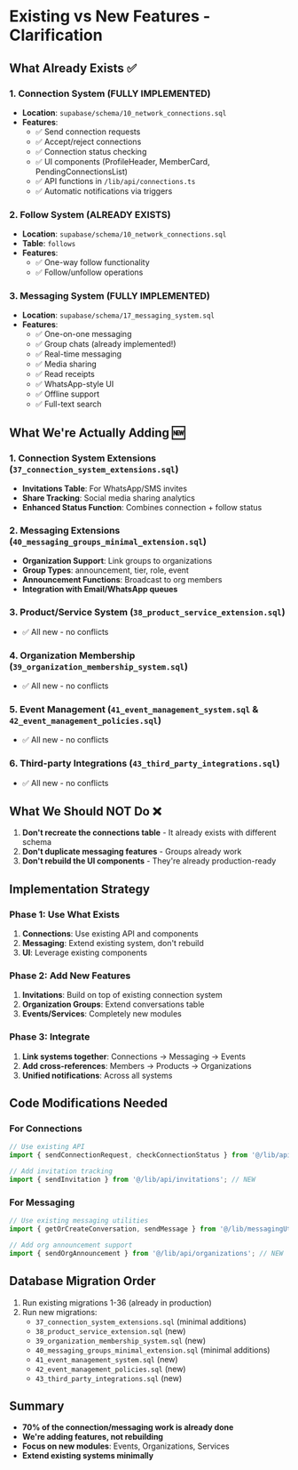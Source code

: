 # Existing vs New Features - Clarification

## What Already Exists ✅

### 1. Connection System (FULLY IMPLEMENTED)
- **Location**: `supabase/schema/10_network_connections.sql`
- **Features**:
  - ✅ Send connection requests
  - ✅ Accept/reject connections
  - ✅ Connection status checking
  - ✅ UI components (ProfileHeader, MemberCard, PendingConnectionsList)
  - ✅ API functions in `/lib/api/connections.ts`
  - ✅ Automatic notifications via triggers

### 2. Follow System (ALREADY EXISTS)
- **Location**: `supabase/schema/10_network_connections.sql`
- **Table**: `follows`
- **Features**:
  - ✅ One-way follow functionality
  - ✅ Follow/unfollow operations

### 3. Messaging System (FULLY IMPLEMENTED)
- **Location**: `supabase/schema/17_messaging_system.sql`
- **Features**:
  - ✅ One-on-one messaging
  - ✅ Group chats (already implemented!)
  - ✅ Real-time messaging
  - ✅ Media sharing
  - ✅ Read receipts
  - ✅ WhatsApp-style UI
  - ✅ Offline support
  - ✅ Full-text search

## What We're Actually Adding 🆕

### 1. Connection System Extensions (`37_connection_system_extensions.sql`)
- **Invitations Table**: For WhatsApp/SMS invites
- **Share Tracking**: Social media sharing analytics
- **Enhanced Status Function**: Combines connection + follow status

### 2. Messaging Extensions (`40_messaging_groups_minimal_extension.sql`)
- **Organization Support**: Link groups to organizations
- **Group Types**: announcement, tier, role, event
- **Announcement Functions**: Broadcast to org members
- **Integration with Email/WhatsApp queues**

### 3. Product/Service System (`38_product_service_extension.sql`)
- ✅ All new - no conflicts

### 4. Organization Membership (`39_organization_membership_system.sql`)
- ✅ All new - no conflicts

### 5. Event Management (`41_event_management_system.sql` & `42_event_management_policies.sql`)
- ✅ All new - no conflicts

### 6. Third-party Integrations (`43_third_party_integrations.sql`)
- ✅ All new - no conflicts

## What We Should NOT Do ❌

1. **Don't recreate the connections table** - It already exists with different schema
2. **Don't duplicate messaging features** - Groups already work
3. **Don't rebuild the UI components** - They're already production-ready

## Implementation Strategy

### Phase 1: Use What Exists
1. **Connections**: Use existing API and components
2. **Messaging**: Extend existing system, don't rebuild
3. **UI**: Leverage existing components

### Phase 2: Add New Features
1. **Invitations**: Build on top of existing connection system
2. **Organization Groups**: Extend conversations table
3. **Events/Services**: Completely new modules

### Phase 3: Integrate
1. **Link systems together**: Connections → Messaging → Events
2. **Add cross-references**: Members → Products → Organizations
3. **Unified notifications**: Across all systems

## Code Modifications Needed

### For Connections
```typescript
// Use existing API
import { sendConnectionRequest, checkConnectionStatus } from '@/lib/api/connections';

// Add invitation tracking
import { sendInvitation } from '@/lib/api/invitations'; // NEW
```

### For Messaging
```typescript
// Use existing messaging utilities
import { getOrCreateConversation, sendMessage } from '@/lib/messagingUtils';

// Add org announcement support
import { sendOrgAnnouncement } from '@/lib/api/organizations'; // NEW
```

## Database Migration Order

1. Run existing migrations 1-36 (already in production)
2. Run new migrations:
   - `37_connection_system_extensions.sql` (minimal additions)
   - `38_product_service_extension.sql` (new)
   - `39_organization_membership_system.sql` (new)
   - `40_messaging_groups_minimal_extension.sql` (minimal additions)
   - `41_event_management_system.sql` (new)
   - `42_event_management_policies.sql` (new)
   - `43_third_party_integrations.sql` (new)

## Summary

- **70% of the connection/messaging work is already done**
- **We're adding features, not rebuilding**
- **Focus on new modules**: Events, Organizations, Services
- **Extend existing systems minimally**
